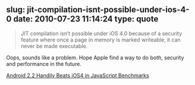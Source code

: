slug: jit-compilation-isnt-possible-under-ios-4-0
date: 2010-07-23 11:14:24
type: quote
---

> JIT compilation isn’t possible under iOS 4.0 because of a security feature where once a page in memory is marked writeable, it can never be made executable.

Oops, sounds like a problem. Hope Apple find a way to do both, security and performance in the future.

 [Android 2.2 Handily Beats iOS4 in JavaScript Benchmarks](http://daringfireball.net/linked/2010/07/22/android-ios-js-benchmarks)
